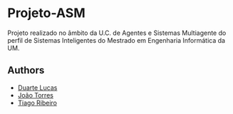 # Projeto-ASM

Projeto realizado no âmbito da U.C. de Agentes e Sistemas Multiagente do perfil de Sistemas Inteligentes do Mestrado em Engenharia Informática da UM.

## Authors
* [Duarte Lucas](https://github.com/DuarteAugustoRodriguesLucas)
* [João Torres](https://github.com/joaotorres01)
* [Tiago Ribeiro](https://github.com/tiagoribeiro2001)
